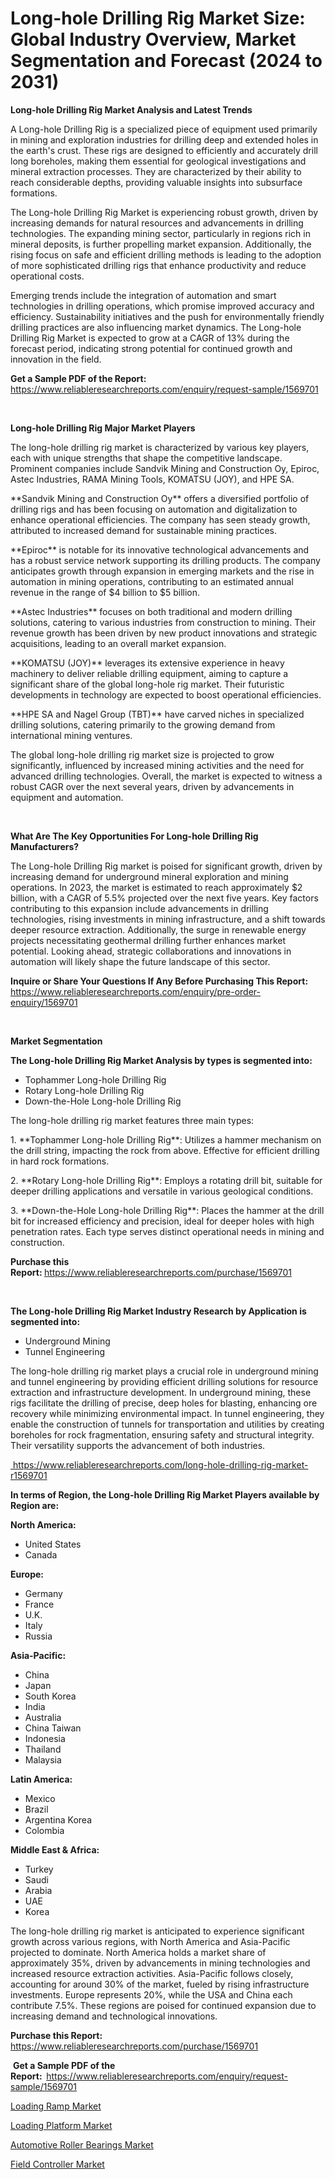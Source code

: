 <p><h1>Long-hole Drilling Rig Market Size: Global Industry Overview, Market Segmentation and Forecast (2024 to 2031)</h1></p><p><strong>Long-hole Drilling Rig Market Analysis and Latest Trends</strong></p>
<p><p>A Long-hole Drilling Rig is a specialized piece of equipment used primarily in mining and exploration industries for drilling deep and extended holes in the earth's crust. These rigs are designed to efficiently and accurately drill long boreholes, making them essential for geological investigations and mineral extraction processes. They are characterized by their ability to reach considerable depths, providing valuable insights into subsurface formations.</p><p>The Long-hole Drilling Rig Market is experiencing robust growth, driven by increasing demands for natural resources and advancements in drilling technologies. The expanding mining sector, particularly in regions rich in mineral deposits, is further propelling market expansion. Additionally, the rising focus on safe and efficient drilling methods is leading to the adoption of more sophisticated drilling rigs that enhance productivity and reduce operational costs.</p><p>Emerging trends include the integration of automation and smart technologies in drilling operations, which promise improved accuracy and efficiency. Sustainability initiatives and the push for environmentally friendly drilling practices are also influencing market dynamics. The Long-hole Drilling Rig Market is expected to grow at a CAGR of 13% during the forecast period, indicating strong potential for continued growth and innovation in the field.</p></p>
<p><strong>Get a Sample PDF of the Report:&nbsp;</strong> <a href="https://www.reliableresearchreports.com/enquiry/request-sample/1569701?utm_campaign=102&utm_medium=2&utm_source=Github&utm_content=ia&utm_term=29122024&utm_id=long-hole-drilling-rig">https://www.reliableresearchreports.com/enquiry/request-sample/1569701</a></p>
<p>&nbsp;</p>
<p><strong>Long-hole Drilling Rig Major Market Players</strong></p>
<p><p>The long-hole drilling rig market is characterized by various key players, each with unique strengths that shape the competitive landscape. Prominent companies include Sandvik Mining and Construction Oy, Epiroc, Astec Industries, RAMA Mining Tools, KOMATSU (JOY), and HPE SA.</p><p>**Sandvik Mining and Construction Oy** offers a diversified portfolio of drilling rigs and has been focusing on automation and digitalization to enhance operational efficiencies. The company has seen steady growth, attributed to increased demand for sustainable mining practices.</p><p>**Epiroc** is notable for its innovative technological advancements and has a robust service network supporting its drilling products. The company anticipates growth through expansion in emerging markets and the rise in automation in mining operations, contributing to an estimated annual revenue in the range of $4 billion to $5 billion.</p><p>**Astec Industries** focuses on both traditional and modern drilling solutions, catering to various industries from construction to mining. Their revenue growth has been driven by new product innovations and strategic acquisitions, leading to an overall market expansion.</p><p>**KOMATSU (JOY)** leverages its extensive experience in heavy machinery to deliver reliable drilling equipment, aiming to capture a significant share of the global long-hole rig market. Their futuristic developments in technology are expected to boost operational efficiencies.</p><p>**HPE SA and Nagel Group (TBT)** have carved niches in specialized drilling solutions, catering primarily to the growing demand from international mining ventures. </p><p>The global long-hole drilling rig market size is projected to grow significantly, influenced by increased mining activities and the need for advanced drilling technologies. Overall, the market is expected to witness a robust CAGR over the next several years, driven by advancements in equipment and automation.</p></p>
<p>&nbsp;</p>
<p><strong>What Are The Key Opportunities For Long-hole Drilling Rig Manufacturers?</strong></p>
<p><p>The Long-hole Drilling Rig market is poised for significant growth, driven by increasing demand for underground mineral exploration and mining operations. In 2023, the market is estimated to reach approximately $2 billion, with a CAGR of 5.5% projected over the next five years. Key factors contributing to this expansion include advancements in drilling technologies, rising investments in mining infrastructure, and a shift towards deeper resource extraction. Additionally, the surge in renewable energy projects necessitating geothermal drilling further enhances market potential. Looking ahead, strategic collaborations and innovations in automation will likely shape the future landscape of this sector.</p></p>
<p><strong>Inquire or Share Your Questions If Any Before Purchasing This Report:</strong> <a href="https://www.reliableresearchreports.com/enquiry/pre-order-enquiry/1569701?utm_campaign=102&utm_medium=2&utm_source=Github&utm_content=ia&utm_term=29122024&utm_id=long-hole-drilling-rig">https://www.reliableresearchreports.com/enquiry/pre-order-enquiry/1569701</a></p>
<p>&nbsp;</p>
<p><strong>Market Segmentation</strong></p>
<p><strong>The Long-hole Drilling Rig Market Analysis by types is segmented into:</strong></p>
<p><ul><li>Tophammer Long-hole Drilling Rig</li><li>Rotary Long-hole Drilling Rig</li><li>Down-the-Hole Long-hole Drilling Rig</li></ul></p>
<p><p>The long-hole drilling rig market features three main types: </p><p>1. **Tophammer Long-hole Drilling Rig**: Utilizes a hammer mechanism on the drill string, impacting the rock from above. Effective for efficient drilling in hard rock formations. </p><p>2. **Rotary Long-hole Drilling Rig**: Employs a rotating drill bit, suitable for deeper drilling applications and versatile in various geological conditions. </p><p>3. **Down-the-Hole Long-hole Drilling Rig**: Places the hammer at the drill bit for increased efficiency and precision, ideal for deeper holes with high penetration rates. Each type serves distinct operational needs in mining and construction.</p></p>
<p><strong>Purchase this Report:&nbsp;</strong><a href="https://www.reliableresearchreports.com/purchase/1569701?utm_campaign=102&utm_medium=2&utm_source=Github&utm_content=ia&utm_term=29122024&utm_id=long-hole-drilling-rig">https://www.reliableresearchreports.com/purchase/1569701</a></p>
<p>&nbsp;</p>
<p><strong>The Long-hole Drilling Rig Market Industry Research by Application is segmented into:</strong></p>
<p><ul><li>Underground Mining</li><li>Tunnel Engineering</li></ul></p>
<p><p>The long-hole drilling rig market plays a crucial role in underground mining and tunnel engineering by providing efficient drilling solutions for resource extraction and infrastructure development. In underground mining, these rigs facilitate the drilling of precise, deep holes for blasting, enhancing ore recovery while minimizing environmental impact. In tunnel engineering, they enable the construction of tunnels for transportation and utilities by creating boreholes for rock fragmentation, ensuring safety and structural integrity. Their versatility supports the advancement of both industries.</p></p>
<p><a href="https://www.reliableresearchreports.com/long-hole-drilling-rig-market-r1569701?utm_campaign=102&utm_medium=2&utm_source=Github&utm_content=ia&utm_term=29122024&utm_id=long-hole-drilling-rig">&nbsp;https://www.reliableresearchreports.com/long-hole-drilling-rig-market-r1569701</a></p>
<p><strong>In terms of Region, the Long-hole Drilling Rig Market Players available by Region are:</strong></p>
<p>
    <p> <strong> North America: </strong>
        <ul>
            <li>United States</li>
            <li>Canada</li>
        </ul>
        </p> 
    <p> <strong> Europe: </strong>
        <ul>
            <li>Germany</li>
            <li>France</li>
            <li>U.K.</li>
            <li>Italy</li>
            <li>Russia</li>
        </ul>
        </p> 
    <p> <strong> Asia-Pacific: </strong>
        <ul>
            <li>China</li>
            <li>Japan</li>
            <li>South Korea</li>
            <li>India</li>
            <li>Australia</li>
            <li>China Taiwan</li>
            <li>Indonesia</li>
            <li>Thailand</li>
            <li>Malaysia</li>
        </ul>
        </p> 
    <p> <strong> Latin America: </strong>
        <ul>
            <li>Mexico</li>
            <li>Brazil</li>
            <li>Argentina Korea</li>
            <li>Colombia</li>
        </ul>
        </p> 
    <p> <strong> Middle East & Africa: </strong>
        <ul>
            <li>Turkey</li>
            <li>Saudi</li>
            <li>Arabia</li>
            <li>UAE</li>
            <li>Korea</li>
        </ul>
    </p>
    </p>
<p><p>The long-hole drilling rig market is anticipated to experience significant growth across various regions, with North America and Asia-Pacific projected to dominate. North America holds a market share of approximately 35%, driven by advancements in mining technologies and increased resource extraction activities. Asia-Pacific follows closely, accounting for around 30% of the market, fueled by rising infrastructure investments. Europe represents 20%, while the USA and China each contribute 7.5%. These regions are poised for continued expansion due to increasing demand and technological innovations.</p></p>
<p><strong>Purchase this Report: </strong><a href="https://www.reliableresearchreports.com/purchase/1569701?utm_campaign=102&utm_medium=2&utm_source=Github&utm_content=ia&utm_term=29122024&utm_id=long-hole-drilling-rig">https://www.reliableresearchreports.com/purchase/1569701</a></p>
<p>&nbsp;<strong>Get a Sample PDF of the Report:&nbsp;&nbsp;</strong><a href="https://www.reliableresearchreports.com/enquiry/request-sample/1569701?utm_campaign=102&utm_medium=2&utm_source=Github&utm_content=ia&utm_term=29122024&utm_id=long-hole-drilling-rig">https://www.reliableresearchreports.com/enquiry/request-sample/1569701</a></p>
<p><strong></strong></p>
<p><p><a href="https://github.com/NargisHussain75/Market-Research-Report-List-1/blob/main/loading-ramp-market.md?utm_campaign=102&utm_medium=2&utm_source=Github&utm_content=ia&utm_term=29122024&utm_id=long-hole-drilling-rig">Loading Ramp Market</a></p><p><a href="https://github.com/hillsmyung726/Market-Research-Report-List-1/blob/main/loading-platform-market.md?utm_campaign=102&utm_medium=2&utm_source=Github&utm_content=ia&utm_term=29122024&utm_id=long-hole-drilling-rig">Loading Platform Market</a></p><p><a href="https://github.com/FlorianWolf90/Market-Research-Report-List-1/blob/main/automotive-roller-bearings-market.md?utm_campaign=102&utm_medium=2&utm_source=Github&utm_content=ia&utm_term=29122024&utm_id=long-hole-drilling-rig">Automotive Roller Bearings Market</a></p><p><a href="https://github.com/pearlinewhite4692/Market-Research-Report-List-1/blob/main/field-controller-market.md?utm_campaign=102&utm_medium=2&utm_source=Github&utm_content=ia&utm_term=29122024&utm_id=long-hole-drilling-rig">Field Controller Market</a></p></p>